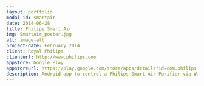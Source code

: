 ```yaml
---
layout: portfolio
modal-id: smartair
date: 2014-06-28
title: Philips Smart Air
img: SmartAir_poster.jpg
alt: image-alt
project-date: February 2014
client: Royal Philips
clienturl: http://www.philips.com
appstore: Google Play
appstoreurl: https://play.google.com/store/apps/details?id=com.philips.cl.di.dev.pa
description: Android app to control a Philips Smart Air Purifier via Wi-Fi or Philips backend.
---
```

